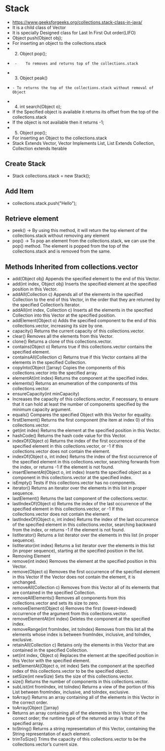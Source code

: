 # Stack
- https://www.geeksforgeeks.org/collections.stack-class-in-java/
- It is a child class of Vector
- It is specially Designed class for Last In First Out order(LIFO)
- Object push(Object obj);
- For inserting an object to the collections.stack
- 2) Object pop();
-      -	To removes and returns top of the collections.stack
- 3) Object peak()
-     -	To returns the top of the collections.stack without removal of Object
- 4) int search(Object o);
- If the Specified object is available it returns its offset from the top of the collections.stack
- If the object is not available then it returns -1;
- 5) Object pop();
- For inserting an Object to the collections.stack
- Stack Extends Vector, Vector Implements List, List Extends Collection, Collection extends Iterable
## Create Stack
- Stack<String> collections.stack = new Stack<String>();

## Add Item 
- collections.stack.push("Hello");

## Retrieve element
- peek() -> By  using  this  method, it will return the top element of the collections.stack without removing any element
- pop() -> To pop an element from the collections.stack, we can use the pop() method. The element is popped from the top of the collections.stack and is removed from the same.

## Methods Inherited from collections.vector
- add(Object obj)	Appends the specified element to the end of this Vector.
- add(int index, Object obj)	Inserts the specified element at the specified position in this Vector.
- addAll(Collection c) Appends all of the elements in the specified Collection to the end of this Vector, in the order that they are returned by the specified Collection’s Iterator.
- addAll(int index, Collection c)	Inserts all the elements in the specified Collection into this Vector at the specified position.
- addElement(Object o)	Adds the specified component to the end of this collections.vector, increasing its size by one.
- capacity()	Returns the current capacity of this collections.vector.
- clear()	Removes all the elements from this Vector.
- clone()	Returns a clone of this collections.vector.
- contains(Object o)	Returns true if this collections.vector contains the specified element.
- containsAll(Collection c)	Returns true if this Vector contains all the elements in the specified Collection.
- copyInto(Object []array)	Copies the components of this collections.vector into the specified array.
- elementAt(int index)	Returns the component at the specified index.
- elements()	Returns an enumeration of the components of this collections.vector.
- ensureCapacity(int minCapacity)
- Increases the capacity of this collections.vector, if necessary, to ensure that it can hold at least the number of components specified by the minimum capacity argument.
- equals()	Compares the specified Object with this Vector for equality.
- firstElement()	Returns the first component (the item at index 0) of this collections.vector.
- get(int index)	Returns the element at the specified position in this Vector.
- hashCode()	Returns the hash code value for this Vector.
- indexOf(Object o) Returns the index of the first occurrence of the specified element in this collections.vector, or -1 if this collections.vector does not contain the element.
- indexOf(Object o, int index)	Returns the index of the first occurrence of the specified element in this collections.vector, searching forwards from the index, or returns -1 if the element is not found.
- insertElementAt(Object o, int index)	Inserts the specified object as a component in this collections.vector at the specified index.
- isEmpty()	Tests if this collections.vector has no components.
- iterator()	Returns an iterator over the elements in this list in proper sequence.
- lastElement()	Returns the last component of the collections.vector.
- lastIndexOf(Object o) Returns the index of the last occurrence of the specified element in this collections.vector, or -1 If this collections.vector does not contain the element.
- lastIndexOf(Object o, int index) Returns the index of the last occurrence of the specified element in this collections.vector, searching backward from the index, or returns -1 if the element is not found.
- listIterator()	Returns a list iterator over the elements in this list (in proper sequence). 
- listIterator(int index) Returns a list iterator over the elements in this list (in proper sequence), starting at the specified position in the list.
- Removing Element
- remove(int index)	Removes the element at the specified position in this Vector.
- remove(Object o)	Removes the first occurrence of the specified element in this Vector If the Vector does not contain the element, it is unchanged.
- removeAll(Collection c)	Removes from this Vector all of its elements that are contained in the specified Collection.
- removeAllElements()	Removes all components from this collections.vector and sets its size to zero.
- removeElement(Object o)	Removes the first (lowest-indexed) occurrence of the argument from this collections.vector.
- removeElementAt(int index)	Deletes the component at the specified index.
- removeRange(int fromIndex, int toIndex)	Removes from this list all the elements whose index is between fromIndex, inclusive, and toIndex, exclusive.
- retainAll(Collection c)	Retains only the elements in this Vector that are contained in the specified Collection.
- set(int index, Object o)	Replaces the element at the specified position in this Vector with the specified element.
- setElementAt(Object o, int index)	Sets the component at the specified index of this collections.vector to be the specified object.
- setSize(int newSize)	Sets the size of this collections.vector.
- size()	Returns the number of components in this collections.vector.
- subList(int fromIndex, int toIndex)	Returns a view of the portion of this List between fromIndex, inclusive, and toIndex, exclusive.
- toArray()	Returns an array containing all of the elements in this Vector in the correct order.
- toArray(Object []array)
- Returns an array containing all of the elements in this Vector in the correct order; the runtime type of the returned array is that of the specified array.
- toString()	Returns a string representation of this Vector, containing the String representation of each element.
- trimToSize()	Trims the capacity of this collections.vector to be the collections.vector’s current size.


